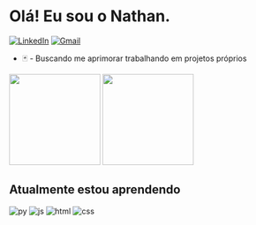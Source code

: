 # Olá! Eu sou o Nathan.
[![LinkedIn](https://img.shields.io/badge/LinkedIn-0077B5?style=for-the-badge&logo=linkedin&logoColor=white)](https://www.linkedin.com/in/nathan-paravidini/)
[![Gmail](https://img.shields.io/badge/Gmail-D14836?style=for-the-badge&logo=gmail&logoColor=white)](mailto:day.nathanlafere@gmail.com)
*  🃏 - Buscando me aprimorar trabalhando em projetos próprios
<div>
  <img height="165em" src="https://github-readme-stats.vercel.app/api?username=nathanlafere&show_icons=true&theme=dark&include_all_commits=true&&title_color=79FE96&border_color=79FE96&height=300" />
  <img height="165em" src="https://github-readme-stats.vercel.app/api/top-langs/?username=nathanlafere&layout=compact&langs_count=10&theme=dark&title_color=79FE96&border_color=79FE96" />
</div>

## Atualmente estou aprendendo
<div style="display: inline_block">
  <img alt="py" src="https://img.shields.io/badge/Python-14354C?style=for-the-badge&logo=python&logoColor=white">
  <img alt="js" src="https://img.shields.io/badge/JavaScript-F7DF1E?style=for-the-badge&logo=javascript&logoColor=black">
  <img alt="html" src="https://img.shields.io/badge/HTML-239120?style=for-the-badge&logo=html5&logoColor=white">
  <img alt="css" src="https://img.shields.io/badge/CSS-239120?&style=for-the-badge&logo=css3&logoColor=white">
</div>

